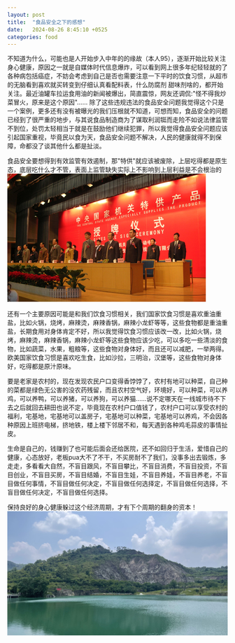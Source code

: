 ```yaml
---
layout: post
title:  "食品安全之下的感想"
date:   2024-08-26 8:45:10 +0525
categories: food
---
```


  不知道为什么，可能也是人开始步入中年的的缘故（本人95），逐渐开始比较关注身心健康，原因之一就是自媒体时代信息爆炸，可以看到网上很多年纪轻轻就的了各种病包括癌症，不妨会考虑到自己是否也需要注意一下平时的饮食习惯，从超市的无脑看到喜欢就买转变到仔细认真看配料表，什么防腐剂 甜味剂啥的，都开始关注。最近油罐车拉运食用油的新闻被爆出，简直震惊，网友还调侃:"怪不得我炒菜冒火，原来是这个原因"......
  除了这些违规违法的食品安全问题我觉得这个只是一个案例，更多还有没有被曝光的我们压根就不知道，可想而知，食品安全的问题已经到了很严重的地步，与其说食品制造商为了谋取利润铤而走险不如说法律监管不到位，处罚太轻相当于就是在鼓励他们继续犯罪，所以我觉得食品安全问题应该引起国家重视，毕竟民以食为天，食品安全问题不解决，人民的健康就得不到保障，命都没了谈其他什么都是扯淡。
  
  食品安全要想得到有效监管有效遏制，那"特供"就应该被废除，上层吃得都是原生态，底层吃什么才不管，表面上监管缺失实际上不影响到上层利益是不会根治的
  ![alt text](/assets/tg.jpg)

  还有一个主要原因可能是和我们饮食习惯相关，我们国家饮食习惯是喜欢重油重盐，比如火锅，烧烤，麻辣烫，麻辣香锅，麻辣小龙虾等等，这些食物都是重油重盐，长期食用对身体肯定不好，所以我觉得饮食习惯应该改一改，比如火锅，烧烤，麻辣烫，麻辣香锅，麻辣小龙虾等这些食物应该少吃，可以多吃一些清淡的食物，比如蔬菜，水果，粗粮等，这些食物对身体好，而且还可以减肥，一举两得。欧美国家饮食习惯是喜欢吃生食，比如沙拉，三明治，汉堡等，这些食物对身体好，吃得都是原汁原味。

  要是老家是农村的，现在发现农民户口变得香饽饽了，农村有地可以种菜，自己种的菜都是绿色无公害的没农药残留，而且农村空气好，环境好，可以种菜，可以养鸡，可以养鸭，可以养猪，可以养狗，可以养猫......说不定哪天在一线城市待不下去之后就回去耕田也说不定，毕竟现在农村户口值钱了，农村户口可以享受农村的福利，宅基地，宅基地可以盖房子，宅基地可以种菜，宅基地可以养鸡，不会因各种原因上班挤电梯，挤地铁，楼上楼下邻居不和，每天遇到各种鸡毛蒜皮的事情扯皮。

  生命是自己的，钱赚到了也可能后面会还给医院，还不如回归于生活，爱惜自己的健康，心态放好，老板pua大不了不干，不买房耐不了我们，没事多出去锻炼，多走走，多看看大自然，不盲目跟风，不盲目攀比，不盲目消费，不盲目投资，不盲目创业，不盲目买房，不盲目结婚，不盲目生娃，不盲目养娃，不盲目养老，不盲目做任何事情，不盲目做任何决定，不盲目做任何选择定，不盲目做任何选择，不盲目做任何决定，不盲目做任何选择。

  保持良好的身心健康躲过这个经济周期，才有下个周期的翻身的资本！
  ![alt text](/assets/IMG_2366.jpg)